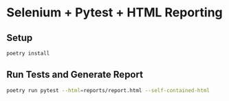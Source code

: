 # Selenium + Pytest + HTML Reporting

## Setup

```bash
poetry install
```

## Run Tests and Generate Report

```bash
poetry run pytest --html=reports/report.html --self-contained-html
```